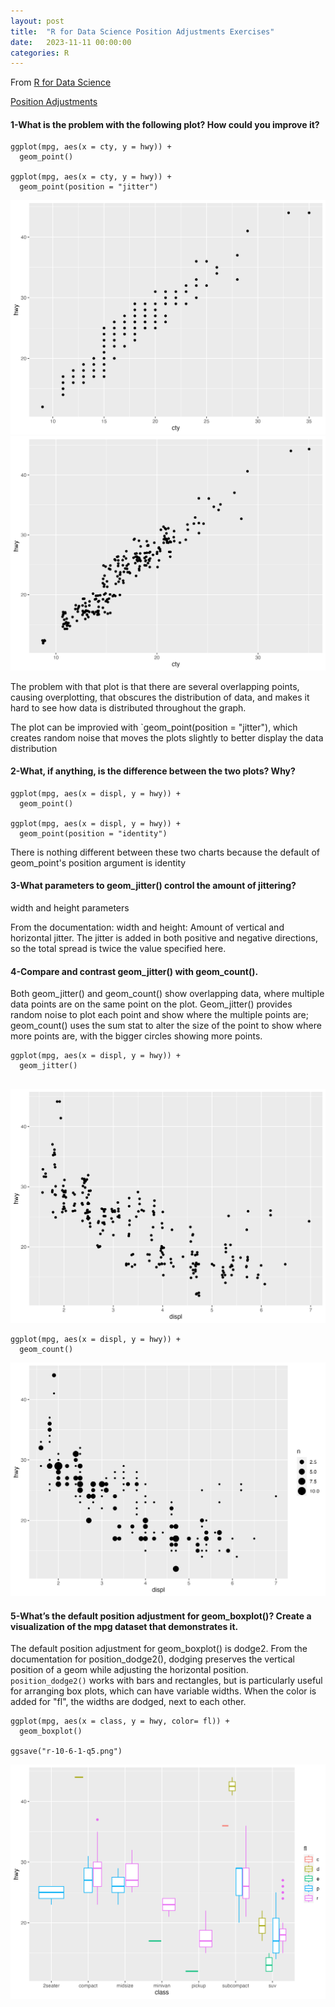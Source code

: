 ```yaml
---
layout: post
title:  "R for Data Science Position Adjustments Exercises"
date:   2023-11-11 00:00:00
categories: R
---
```


From [R for Data Science](https://r4ds.hadley.nz)

[Position Adjustments](https://r4ds.hadley.nz/layers#exercises-4)


#### 1-What is the problem with the following plot? How could you improve it?

```
ggplot(mpg, aes(x = cty, y = hwy)) + 
  geom_point()

ggplot(mpg, aes(x = cty, y = hwy)) + 
  geom_point(position = "jitter")

```

<img src="https://github.com/nadinesk/nadinesk.github.io/blob/master/images/r-10-6-1-q1_1.png?raw=true"/>

<img src="https://github.com/nadinesk/nadinesk.github.io/blob/master/images/r-10-6-1-q1_2.png?raw=true"/>

The problem with that plot is that there are several overlapping points, causing overplotting, that obscures the distribution of data, and makes it hard to see how data is distributed throughout the graph. 

The plot can be improvied with `geom_point(position = "jitter"), which creates random noise that moves the plots slightly to better display the data distribution

#### 2-What, if anything, is the difference between the two plots? Why?

```
ggplot(mpg, aes(x = displ, y = hwy)) +
  geom_point()
  
ggplot(mpg, aes(x = displ, y = hwy)) +
  geom_point(position = "identity")
```
There is nothing different between these two charts because the default of geom_point's position argument is identity

#### 3-What parameters to geom_jitter() control the amount of jittering?

width and height parameters 

From the documentation: 
width and height: Amount of vertical and horizontal jitter. The jitter is added in both positive and negative directions, so the total spread is twice the value specified here.

#### 4-Compare and contrast geom_jitter() with geom_count().

Both geom_jitter() and geom_count() show overlapping data, where multiple data points are on the same point on the plot. Geom_jitter() provides random noise to plot each point and show where the multiple points are; geom_count() uses the sum stat to alter the size of the point to show where more points are, with the bigger circles showing more points. 

```
ggplot(mpg, aes(x = displ, y = hwy)) +
  geom_jitter()
  
```
<img src="https://github.com/nadinesk/nadinesk.github.io/blob/master/images/r-10-6-1-q4_1.png?raw=true"/>

```
ggplot(mpg, aes(x = displ, y = hwy)) +
  geom_count()

```

<img src = "https://github.com/nadinesk/nadinesk.github.io/blob/master/images/r-10-6-1-q4_2.png?raw=true"/>

#### 5-What’s the default position adjustment for geom_boxplot()? Create a visualization of the mpg dataset that demonstrates it.

The default position adjustment for geom_boxplot() is dodge2. From the documentation for position_dodge2(), dodging preserves the vertical position of a geom while adjusting the horizontal position. `position_dodge2()` works with bars and rectangles, but is particularly useful for arranging box plots, which can have variable widths. When the color is added for "fl", the widths are dodged, next to each other. 

```
ggplot(mpg, aes(x = class, y = hwy, color= fl)) +
  geom_boxplot()
  
ggsave("r-10-6-1-q5.png")
```

<img src = "https://github.com/nadinesk/nadinesk.github.io/blob/master/images/r-10-6-1-q5.png?raw=true"/>

